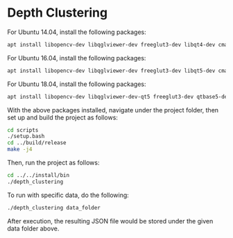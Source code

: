 # Depth Clustering

For Ubuntu 14.04, install the following packages:

```bash
apt install libopencv-dev libqglviewer-dev freeglut3-dev libqt4-dev cmake
```

For Ubuntu 16.04, install the following packages:

```bash
apt install libopencv-dev libqglviewer-dev freeglut3-dev libqt5-dev cmake
```

For Ubuntu 18.04, install the following packages:

```bash
apt install libopencv-dev libqglviewer-dev-qt5 freeglut3-dev qtbase5-dev cmake libblkid-dev e2fslibs-dev libboost-all-dev libaudit-dev
```

With the above packages installed, navigate under the project folder, then set up and build the project as follows:

```bash
cd scripts
./setup.bash
cd ../build/release
make -j4
```

Then, run the project as follows:

```bash
cd ../../install/bin
./depth_clustering
```

To run with specific data, do the following:

```bash
./depth_clustering data_folder
```

After execution, the resulting JSON file would be stored under the given data folder above.
